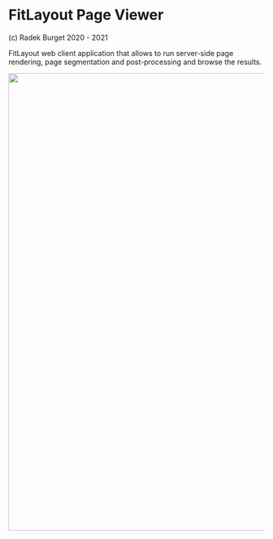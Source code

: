# FitLayout Page Viewer

(c) Radek Burget 2020 - 2021

FitLayout web client application that allows to run server-side page rendering, page segmentation and post-processing and browse the results.

<a href="http://fitlayout.github.io/doc/Screenshot_2021-05-15_FITLayout.png">
	<img src="http://fitlayout.github.io/doc/Screenshot_2021-05-15_FITLayout.png" width="900">
</a>
